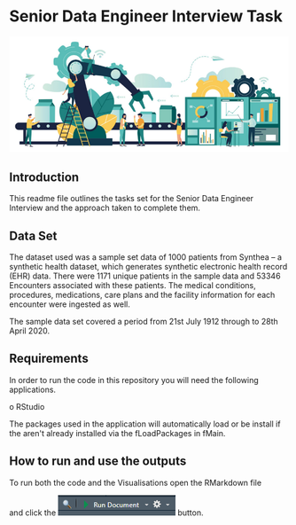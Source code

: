 # Senior Data Engineer Interview Task

![Data Engineering](https://github.com/Ewan-Driver/SnrDatEng/blob/main/images/DE.PNG?raw=true)


## Introduction

This readme file outlines the tasks set for the Senior Data Engineer Interview and the approach taken to complete them.

## Data Set

The dataset used was a sample set data of 1000 patients from Synthea – a synthetic health dataset, which generates synthetic electronic health record (EHR) data.
There were 1171 unique patients in the sample data and 53346 Encounters associated with these patients.
The medical conditions, procedures, medications, care plans and the facility information for each encounter were ingested as well.

The sample data set covered a period from 21st July 1912 through to 28th April 2020.


## Requirements
In order to run the code in this repository you will need the following applications.

o	RStudio

The packages used in the application will automatically load or be install if the aren't already installed via the fLoadPackages in fMain.



## How to run and use the outputs

To run both the code and the Visualisations open the RMarkdown file 

and click the ![Run App](https://github.com/Ewan-Driver/SnrDatEng/blob/main/images/RunApp.PNG?raw=true) button.